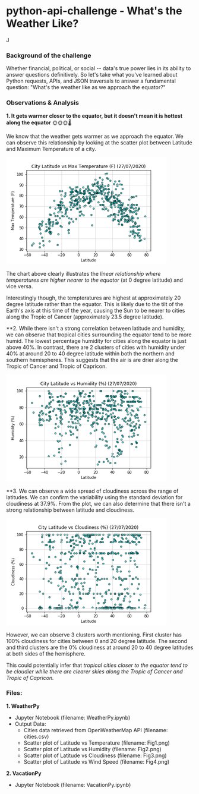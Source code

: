 # python-api-challenge - What's the Weather Like?
 J

### Background of the challenge
Whether financial, political, or social -- data's true power lies in its ability to answer questions definitively. So let's take what you've learned about Python requests, APIs, and JSON traversals to answer a fundamental question: "What's the weather like as we approach the equator?"

### Observations & Analysis
**1. It gets warmer closer to the equator, but it doesn't mean it is hottest along the equator** :sun_with_face::sun_with_face::sun_with_face::thermometer:

We know that the weather gets warmer as we approach the equator. We can observe this relationship by looking at the scatter plot between Latitude and Maximum Temperature of a city.

![Latitude vs Temperature Scatter Plot](/WeatherPy/output_data/Fig1.png)

The chart above clearly illustrates the *linear relationship where temperatures are higher nearer to the equator* (at 0 degree latitude) and vice versa.

Interestingly though, the tempteratures are highest at approximately 20 degree latitude rather than the equator. This is likely due to the tilt of the Earth's axis at this time of the year, causing the Sun to be nearer to cities along the Tropic of Cancer (approximately 23.5 degree latitude).

**2. While there isn't a strong correlation between latitude and humidity, we can observe that tropical cities surrounding the equator tend to be more humid. The lowest percentage humidity for cities along the equator is just above 40%. In contrast, there are 2 clusters of cities with humidity under 40% at around 20 to 40 degree latitude within both the northern and southern hemispheres. This suggests that the air is are drier along the Tropic of Cancer and Tropic of Capricon.

![Latitude vs Temperature Scatter Plot](/WeatherPy/output_data/Fig2.png)

**3. We can observe a wide spread of cloudiness across the range of latitudes. We can confirm the variability using the standard deviation for cloudiness at 37.9%. From the plot, we can also determine that there isn't a strong relationship between latitude and cloudiness.

![Latitude vs Temperature Scatter Plot](/WeatherPy/output_data/Fig3.png)

However, we can observe 3 clusters worth mentioning. First cluster has 100% cloudiness for cities between 0 and 20 degree latitude. The second and third clusters are the 0% cloudiness at around 20 to 40 degree latitudes at both sides of the hemisphere. 

This could potentially infer that *tropical cities closer to the equator tend to be cloudier while there are clearer skies along the Tropic of Cancer and Tropic of Capricon.*

### Files:

**1. WeatherPy**
* Jupyter Notebook (filename: WeatherPy.ipynb)
* Output Data:
   * Cities data retrieved from OpenWeatherMap API (filename: cities.csv)
   * Scatter plot of Latitude vs Temperature (filename: Fig1.png)
   * Scatter plot of Latitude vs Humidity (filename: Fig2.png)
   * Scatter plot of Latitude vs Cloudiness (filename: Fig3.png)
   * Scatter plot of Latitude vs Wind Speed (filename: Fig4.png)
   
**2. VacationPy**
* Jupyter Notebook (filename: VacationPy.ipynb)
